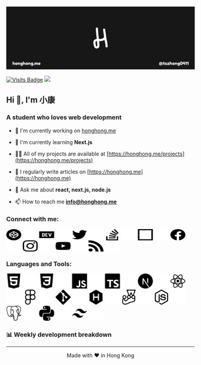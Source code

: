 [![小康's GitHub Banner](./assets/images/header.png)](https://honghong.me)

[![Visits Badge](https://komarev.com/ghpvc/?username=tszhong0411&label=Profile%20views&color=red&style=for-the-badge)](https://honghong.me)
[![](https://wakatime.com/badge/user/8747fe60-b1f6-4787-b726-bfea4896868a.svg?style=for-the-badge)](https://wakatime.com/@tszhong0411)

<h2>Hi 👋, I'm 小康</h2>
<h3>A student who loves web development</h3>

- 🔭 I'm currently working on [honghong.me](https://github.com/tszhong0411/honghong.me)

- 🌱 I'm currently learning **Next.js**

- 👨‍💻 All of my projects are available at [https://honghong.me/projects](https://honghong.me/projects)

- 📝 I regularly write articles on [https://honghong.me](https://honghong.me)

- 💬 Ask me about **react, next.js, node.js**

- 📫 How to reach me **info@honghong.me**

<h3 align="left">Connect with me:</h3>

[<img align="center" src="./assets/images/icons/light/codepen.svg" height="30" width="40" />](https://codepen.io/tszhong0411#gh-light-mode-only)
[<img align="center" src="./assets/images/icons/dark/codepen.svg" height="30" width="40" />](https://codepen.io/tszhong0411#gh-dark-mode-only)
[<img align="center" src="./assets/images/icons/light/devdotto.svg" height="30" width="40" />](https://dev.to/tszhong0411#gh-light-mode-only)
[<img align="center" src="./assets/images/icons/dark/devdotto.svg" height="30" width="40" />](https://dev.to/tszhong0411#gh-dark-mode-only)
[<img align="center" src="./assets/images/icons/light/twitter.svg" height="30" width="40" />](https://twitter.com/tszhonglai0411#gh-light-mode-only)
[<img align="center" src="./assets/images/icons/dark/twitter.svg" height="30" width="40" />](https://twitter.com/tszhonglai0411#gh-dark-mode-only)
[<img align="center" src="./assets/images/icons/light/stackoverflow.svg" height="30" width="40" />](https://stackoverflow.com/users/15166428/tszhong0411#gh-light-mode-only)
[<img align="center" src="./assets/images/icons/dark/stackoverflow.svg" height="30" width="40" />](https://stackoverflow.com/users/15166428/tszhong0411#gh-dark-mode-only)
[<img align="center" src="./assets/images/icons/light/codesandbox.svg" height="30" width="40" />](https://codesandbox.io/u/TszHong#gh-light-mode-only)
[<img align="center" src="./assets/images/icons/dark/codesandbox.svg" height="30" width="40" />](https://codesandbox.io/u/TszHong#gh-dark-mode-only)
[<img align="center" src="./assets/images/icons/light/facebook.svg" height="30" width="40" />](https://fb.com/tszhonglai.0411#gh-light-mode-only)
[<img align="center" src="./assets/images/icons/dark/facebook.svg" height="30" width="40" />](https://fb.com/tszhonglai.0411#gh-dark-mode-only)
[<img align="center" src="./assets/images/icons/light/instagram.svg" height="30" width="40" />](https://instagram.com/tszhong0411#gh-light-mode-only)
[<img align="center" src="./assets/images/icons/dark/instagram.svg" height="30" width="40" />](https://instagram.com/tszhong0411#gh-dark-mode-only)
[<img align="center" src="./assets/images/icons/light/youtube.svg" height="30" width="40" />](https://www.youtube.com/c/小康#gh-light-mode-only)
[<img align="center" src="./assets/images/icons/dark/youtube.svg" height="30" width="40" />](https://www.youtube.com/c/小康#gh-dark-mode-only)
[<img align="center" src="./assets/images/icons/light/rss.svg" height="30" width="40" />](https://honghong.me/rss.xml#gh-light-mode-only)
[<img align="center" src="./assets/images/icons/dark/rss.svg" height="30" width="40" />](https://honghong.me/rss.xml#gh-dark-mode-only)

<h3 align="left">Languages and Tools:</h3>

[<img src="./assets/images/icons/light/html5.svg" width="40" height="40"/>](https://html.spec.whatwg.org/#gh-light-mode-only)
[<img src="./assets/images/icons/dark/html5.svg" width="40" height="40"/>](https://html.spec.whatwg.org/#gh-dark-mode-only)
[<img src="./assets/images/icons/light/css3.svg" width="40" height="40"/>](https://www.w3.org/Style/CSS/#gh-light-mode-only)
[<img src="./assets/images/icons/dark/css3.svg" width="40" height="40"/>](https://www.w3.org/Style/CSS/#gh-dark-mode-only)
[<img src="./assets/images/icons/light/javascript.svg" width="40" height="40"/>](https://developer.mozilla.org/en-US/docs/Web/JavaScript#gh-light-mode-only)
[<img src="./assets/images/icons/dark/javascript.svg" width="40" height="40"/>](https://developer.mozilla.org/en-US/docs/Web/JavaScript#gh-dark-mode-only)
[<img src="./assets/images/icons/light/typescript.svg" width="40" height="40"/>](https://www.typescriptlang.org#gh-light-mode-only)
[<img src="./assets/images/icons/dark/typescript.svg" width="40" height="40"/>](https://www.typescriptlang.org#gh-dark-mode-only)
[<img src="./assets/images/icons/light/nextdotjs.svg" width="40" height="40"/>](https://nextjs.org#gh-light-mode-only)
[<img src="./assets/images/icons/dark/nextdotjs.svg" width="40" height="40"/>](https://nextjs.org#gh-dark-mode-only)
[<img src="./assets/images/icons/light/react.svg" width="40" height="40"/>](https://reactjs.org#gh-light-mode-only)
[<img src="./assets/images/icons/dark/react.svg" width="40" height="40"/>](https://reactjs.org#gh-dark-mode-only)
[<img src="./assets/images/icons/light/figma.svg" width="40" height="40"/>](https://www.figma.com#gh-light-mode-only)
[<img src="./assets/images/icons/dark/figma.svg" width="40" height="40"/>](https://www.figma.com#gh-dark-mode-only)
[<img src="./assets/images/icons/light/git.svg" width="40" height="40"/>](https://git-scm.com#gh-light-mode-only)
[<img src="./assets/images/icons/dark/git.svg" width="40" height="40"/>](https://git-scm.com#gh-dark-mode-only)
[<img src="./assets/images/icons/light/hexo.svg" width="40" height="40"/>](https://hexo.io#gh-light-mode-only)
[<img src="./assets/images/icons/dark/hexo.svg" width="40" height="40"/>](https://hexo.io#gh-dark-mode-only)
[<img src="./assets/images/icons/light/jest.svg" width="40" height="40"/>](https://jestjs.io#gh-light-mode-only)
[<img src="./assets/images/icons/dark/jest.svg" width="40" height="40"/>](https://jestjs.io#gh-dark-mode-only)
[<img src="./assets/images/icons/light/nodedotjs.svg" width="40" height="40"/>](https://nodejs.org#gh-light-mode-only)
[<img src="./assets/images/icons/dark/nodedotjs.svg" width="40" height="40"/>](https://nodejs.org#gh-dark-mode-only)
[<img src="./assets/images/icons/light/postgresql.svg" width="40" height="40"/>](https://www.postgresql.org#gh-light-mode-only)
[<img src="./assets/images/icons/dark/postgresql.svg" width="40" height="40"/>](https://www.postgresql.org#gh-dark-mode-only)
[<img src="./assets/images/icons/light/python.svg" width="40" height="40"/>](https://www.python.org#gh-light-mode-only)
[<img src="./assets/images/icons/dark/python.svg" width="40" height="40"/>](https://www.python.org#gh-dark-mode-only)
[<img src="./assets/images/icons/light/tailwindcss.svg" width="40" height="40"/>](https://tailwindcss.com/#gh-light-mode-only)
[<img src="./assets/images/icons/dark/tailwindcss.svg" width="40" height="40"/>](https://tailwindcss.com/#gh-dark-mode-only)

### 📊 Weekly development breakdown

<!--START_SECTION:waka-->
<!--END_SECTION:waka-->

---

<p align="center">Made with ❤️ in Hong Kong</p>
